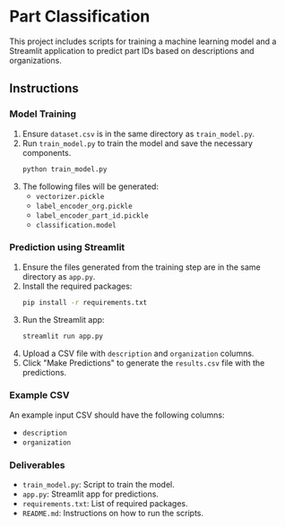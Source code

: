 # Part Classification

This project includes scripts for training a machine learning model and a Streamlit application to predict part IDs based on descriptions and organizations.

## Instructions

### Model Training
1. Ensure `dataset.csv` is in the same directory as `train_model.py`.
2. Run `train_model.py` to train the model and save the necessary components.
    ```sh
    python train_model.py
    ```
3. The following files will be generated:
    - `vectorizer.pickle`
    - `label_encoder_org.pickle`
    - `label_encoder_part_id.pickle`
    - `classification.model`

### Prediction using Streamlit
1. Ensure the files generated from the training step are in the same directory as `app.py`.
2. Install the required packages:
    ```sh
    pip install -r requirements.txt
    ```
3. Run the Streamlit app:
    ```sh
    streamlit run app.py
    ```
4. Upload a CSV file with `description` and `organization` columns.
5. Click "Make Predictions" to generate the `results.csv` file with the predictions.

### Example CSV
An example input CSV should have the following columns:
- `description`
- `organization`

### Deliverables
- `train_model.py`: Script to train the model.
- `app.py`: Streamlit app for predictions.
- `requirements.txt`: List of required packages.
- `README.md`: Instructions on how to run the scripts.